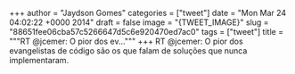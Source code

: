
+++
author = "Jaydson Gomes"
categories = ["tweet"]
date = "Mon Mar 24 04:02:22 +0000 2014"
draft = false
image = "{TWEET_IMAGE}"
slug = "88651fee06cba57c5266647d5c6e920470ed7ac0"
tags = ["tweet"]
title = """RT @jcemer: O pior dos ev..."""
+++
RT @jcemer: O pior dos evangelistas de código são os que falam de soluções que nunca implementaram.
